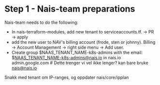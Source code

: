 # Step 1 - Nais-team preparations



Nais-team needs to do the following:

- In nais-terraform-modules, add new tenant to serviceaccounts.tf. -> PR -> apply
- add the new user to NAV's billing account (frode, sten or johnny). Billing -> Account Management -> right side menu -> Add user.
- Create group $NAAS_TENANT_NAME-k8s-admins with the email: $NAAS_TENANT_NAME-k8s-admins@nais.io in nais.io admin.google.com # Dette trenger vi vel ikke lenger? kan bare bruke nais@nais.io


Snakk med tenant om IP-ranges, og oppdater nais/core/ipplan
